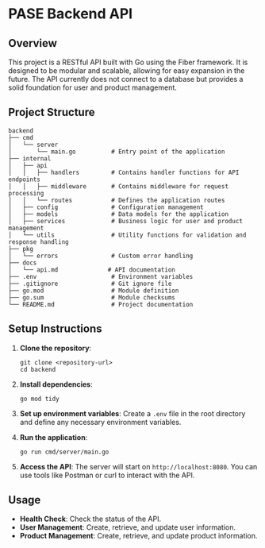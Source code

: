 # PASE Backend API

## Overview
This project is a RESTful API built with Go using the Fiber framework. It is designed to be modular and scalable, allowing for easy expansion in the future. The API currently does not connect to a database but provides a solid foundation for user and product management.

## Project Structure
```
backend
├── cmd
│   └── server
│       └── main.go          # Entry point of the application
├── internal
│   ├── api
│   │   ├── handlers         # Contains handler functions for API endpoints
│   │   ├── middleware       # Contains middleware for request processing
│   │   └── routes           # Defines the application routes
│   ├── config               # Configuration management
│   ├── models               # Data models for the application
│   ├── services             # Business logic for user and product management
│   └── utils                # Utility functions for validation and response handling
├── pkg
│   └── errors               # Custom error handling
├── docs
│   └── api.md              # API documentation
├── .env                     # Environment variables
├── .gitignore               # Git ignore file
├── go.mod                   # Module definition
├── go.sum                   # Module checksums
└── README.md                # Project documentation
```

## Setup Instructions
1. **Clone the repository**:
   ```
   git clone <repository-url>
   cd backend
   ```

2. **Install dependencies**:
   ```
   go mod tidy
   ```

3. **Set up environment variables**:
   Create a `.env` file in the root directory and define any necessary environment variables.

4. **Run the application**:
   ```
   go run cmd/server/main.go
   ```

5. **Access the API**:
   The server will start on `http://localhost:8080`. You can use tools like Postman or curl to interact with the API.

## Usage
- **Health Check**: Check the status of the API.
- **User Management**: Create, retrieve, and update user information.
- **Product Management**: Create, retrieve, and update product information.